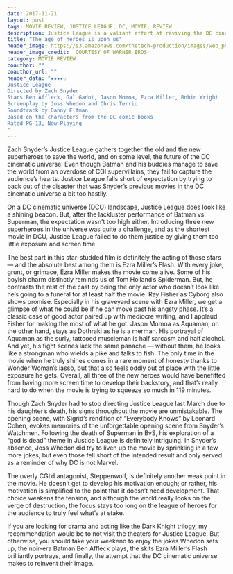 ```yaml
---
date: 2017-11-21
layout: post
tags: MOVIE REVIEW, JUSTICE LEAGUE, DC, MOVIE, REVIEW
description: Justice League is a valiant effort at reviving the DC cinematic universe
title: "The age of heroes is upon us"
header_image: https://s3.amazonaws.com/thetech-production/images/web_photos/web/8342_justice_league_photo16.jpg?1511138195
header_image_credit:  COURTESY OF WARNER BROS 
category: MOVIE REVIEW
coauthor: ""
coauthor_url: ""
header_data: "★★★★✩
Justice League
Directed by Zach Snyder
Stars Ben Affleck, Gal Gadot, Jason Momoa, Ezra Miller, Robin Wright
Screenplay by Joss Whedon and Chris Terrio
Soundtrack by Danny Elfman
Based on the characters from the DC comic books
Rated PG-13, Now Playing
"
---
```


Zach Snyder’s Justice League gathers together the old and the new superheroes to save the world, and on some level, the future of the DC cinematic universe.<!--break--> Even though Batman and his buddies manage to save the world from an overdose of CGI supervillains, they fail to capture the audience’s hearts. Justice League falls short of expectation by trying to back out of the disaster that was Snyder’s previous movies in the DC cinematic universe a bit too hastily.

On a DC cinematic universe (DCU) landscape, Justice League does look like a shining beacon. But, after the lackluster performance of Batman vs. Superman, the expectation wasn’t too high either. Introducing three new superheroes in the universe was quite a challenge, and as the shortest movie in DCU, Justice League  failed to do them justice by giving them too little exposure and screen time.

The best part in this star-studded film is definitely the acting of those stars — and the absolute best among them is Ezra Miller’s Flash. With every joke, grunt, or grimace, Ezra Miller makes the movie come alive. Some of his boyish charm distinctly reminds us of Tom Holland’s Spiderman. But, he contrasts the rest of the cast by being the only actor who doesn’t look like he’s going to a funeral for at least half the movie. Ray Fisher as Cyborg also shows promise. Especially in his graveyard scene with Ezra Miller, we get a glimpse of what he could be if he can move past his angsty phase. It’s a classic case of good actor paired up with mediocre writing, and I applaud Fisher for making the most of what he got. Jason Momoa as Aquaman, on the other hand, stays as Dothraki as he is a merman. His portrayal of Aquaman as the surly, tattooed muscleman is half sarcasm and half alcohol. And yet, his fight scenes lack the same panache — without them, he looks like a strongman who wields a pike and talks to fish. The only time in the movie when he truly shines comes in a rare moment of honesty thanks to Wonder Woman’s lasso, but that also feels oddly out of place with the little exposure he gets. Overall, all three of the new heroes would have benefitted from having more screen time to develop their backstory, and that’s really hard to do when the movie is trying to squeeze so much in 119 minutes.

Though Zach Snyder had to stop directing Justice League last March due to his daughter’s death, his signs throughout the movie are unmistakable. The opening scene, with Sigrid’s rendition of “Everybody Knows” by Leonard Cohen, evokes memories of the unforgettable opening scene from Snyder’s Watchmen. Following the death of Superman in BvS, his exploration of a “god is dead” theme in Justice League is definitely intriguing. In Snyder’s absence, Joss Whedon did try to liven up the movie by sprinkling in a few more jokes, but even those fell short of the intended result and only served as a reminder of why DC is not Marvel.

The overly CGI’d antagonist, Steppenwolf, is definitely another weak point in the movie. He doesn’t get to develop his motivation enough; or rather, his motivation is simplified to the point that it doesn’t need development. That choice weakens the tension, and although the world really looks on the verge of destruction, the focus stays too long on the league of heroes for the audience to truly feel what’s at stake.

If you are looking for drama and acting like the Dark Knight trilogy, my recommendation would be to not visit the theaters for Justice League. But otherwise, you should take your weekend to enjoy the jokes Whedon sets up, the noir-era Batman Ben Affleck plays, the skits Ezra Miller’s Flash brilliantly portrays, and finally, the attempt that the DC cinematic universe makes to reinvent their image.